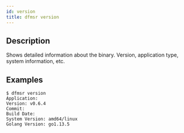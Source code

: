 ```yaml
---
id: version
title: dfmsr version
---
```


## Description

Shows detailed information about the binary. Version, application type, system information, etc.

## Examples

```shell
$ dfmsr version
Application:
Version: v0.6.4
Commit:
Build Date:
System Version: amd64/linux
Golang Version: go1.13.5
```
